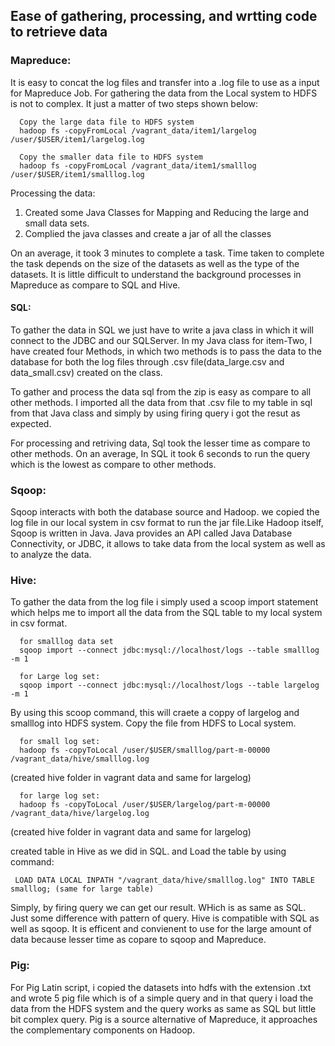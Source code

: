 ## Ease of gathering, processing, and wrtting code to retrieve data

### Mapreduce: 
It is easy to concat the log files and transfer into a .log file to use as a input for Mapreduce Job.
For gathering the data from the Local system to HDFS is not to complex. It just a matter of two steps shown below:

      Copy the large data file to HDFS system
      hadoop fs -copyFromLocal /vagrant_data/item1/largelog /user/$USER/item1/largelog.log

      Copy the smaller data file to HDFS system
      hadoop fs -copyFromLocal /vagrant_data/item1/smalllog /user/$USER/item1/smalllog.log

  Processing the data:

1. Created some Java Classes for Mapping and Reducing the large and small data sets.
2. Complied the java classes and create a jar of all the classes

On an average, it took 3 minutes to complete a task.
Time taken to complete the task depends on the size of the datasets as well as the type of the datasets.
It is little difficult to understand the background processes in Mapreduce as compare to SQL and Hive.

#### SQL:
To gather the data in SQL we just have to write a java class in which it will connect to the JDBC and our SQLServer.
In my Java class for item-Two, I have created four Methods, in which two methods is to pass the data to the database for both the log files through .csv file(data_large.csv and data_small.csv) created on the class.
 
To gather and process the data sql from the zip is easy as compare to all other methods.
I imported all the data from that .csv file to my table in sql from that Java class and simply by using firing query i got
the resut as expected.
 
For processing and retriving data, Sql took the lesser time as compare to other methods. On an average, In SQL it took 6 seconds to run the query which is the lowest as compare to other methods.
 
### Sqoop:
Sqoop interacts with both the database source and Hadoop. we copied the log file in our local system in csv format to run the jar file.Like Hadoop itself, Sqoop is written in Java. Java provides an API
called Java Database Connectivity, or JDBC, it allows to take data from the local system as well as to analyze the data. 

### Hive: 
To gather the data from the log file i simply used a scoop import statement which helps me to import all the data from the SQL table 
to my local system in csv format.

      for smalllog data set
      sqoop import --connect jdbc:mysql://localhost/logs --table smalllog -m 1

      for Large log set:
      sqoop import --connect jdbc:mysql://localhost/logs --table largelog -m 1

By using this scoop command, this will craete a coppy of largelog and smalllog into HDFS system. Copy the file from HDFS to 
Local system.

      for small log set:
      hadoop fs -copyToLocal /user/$USER/smalllog/part-m-00000 /vagrant_data/hive/smalllog.log 
(created hive folder in vagrant data and same for largelog)

      for large log set:
      hadoop fs -copyToLocal /user/$USER/largelog/part-m-00000 /vagrant_data/hive/largelog.log 
(created hive folder in vagrant data and same for largelog)

created table in Hive as we did in SQL. and Load the table by using command:

     LOAD DATA LOCAL INPATH "/vagrant_data/hive/smalllog.log" INTO TABLE smalllog; (same for large table)

Simply, by firing query we can get our result. WHich is as same as SQL. Just some difference with pattern of query.
Hive is compatible with SQL as well as sqoop. 
It is efficent and convienent to use for the large amount of data because lesser time as copare to sqoop and Mapreduce.

### Pig: 
For Pig Latin script, i copied the datasets into hdfs with the extension .txt and wrote 5 pig file which is of a simple query
and in that query i load the data from the HDFS system and the query works as same as SQL but little bit complex query.
Pig is a source alternative of Mapreduce, it approaches the complementary components on Hadoop.
